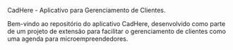 CadHere - Aplicativo para Gerenciamento de Clientes.

Bem-vindo ao repositório do aplicativo CadHere, desenvolvido como parte de um projeto de extensão para facilitar o gerenciamento de clientes como uma agenda para microempreendedores.
 
 
